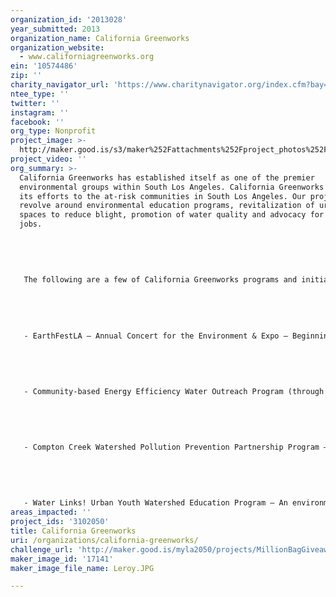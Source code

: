 ```yaml
---
organization_id: '2013028'
year_submitted: 2013
organization_name: California Greenworks
organization_website:
  - www.californiagreenworks.org
ein: '10574486'
zip: ''
charity_navigator_url: 'https://www.charitynavigator.org/index.cfm?bay=search.profile&ein=10574486'
ntee_type: ''
twitter: ''
instagram: ''
facebook: ''
org_type: Nonprofit
project_image: >-
  http://maker.good.is/s3/maker%252Fattachments%252Fproject_photos%252Fimages%252F17141%252Fdisplay%252FLeroy.JPG=c570x385
project_video: ''
org_summary: >-
  California Greenworks has established itself as one of the premier
  environmental groups within South Los Angeles. California Greenworks directs
  its efforts to the at-risk communities in South Los Angeles. Our projects
  revolve around environmental education programs, revitalization of urban open
  spaces to reduce blight, promotion of water quality and advocacy for green
  jobs. 
   
   
   
   
   
   The following are a few of California Greenworks programs and initiatives:
   
   
   
   
   
   - EarthFestLA — Annual Concert for the Environment & Expo — Beginning in 2006, California Greenworks produced its first environmental fair in the City of Watts, then called “South LA Earth Day Festival.” Since then, EarthFestLA has become an annual, family-oriented event focusing on environmental education and community health awareness. Website for EarthFest LA 2012: www.EarthFestLA.org.
   
   
   
   
   
   - Community-based Energy Efficiency Water Outreach Program (through the Los Angeles Department of Water & Power) - California Greenworks received a 2013 $45,000 grant to do an extensive grassroots outreach effort to spread information about energy efficiency and water conservation to LADWP customers in South Los Angeles.
   
   
   
   
   
   - Compton Creek Watershed Pollution Prevention Partnership Program — This first-of-its-kind watershed pollution prevention partnership is a two-year project sponsored by the Regional Water Quality Control Board, geared to raise community awareness of watershed pollution prevention. Polluted water and trash flowing into storm drains is the greatest danger to the well-being of birds and animals that live in the coastal wetlands drained by Compton Creek Watershed. The partnership provides a low impact solution by installing storm drain catch basins and screens preventing trash from entering the waterways.
   
   
   
   
   
   - Water Links! Urban Youth Watershed Education Program — An environmental education program that links the urban watershed to the ocean, targeted to the 5th grade student. This 4-week pilot program raises awareness for environmental stewardship, pollution prevention, and water conservation within the urban communities.
areas_impacted: ''
project_ids: '3102050'
title: California Greenworks
uri: /organizations/california-greenworks/
challenge_url: 'http://maker.good.is/myla2050/projects/MillionBagGiveaway.html'
maker_image_id: '17141'
maker_image_file_name: Leroy.JPG

---
```

